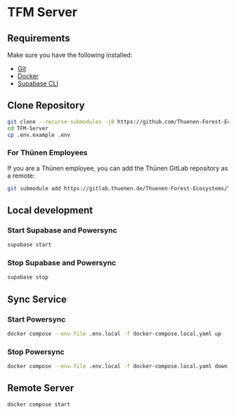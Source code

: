# TFM Server

## Requirements
Make sure you have the following installed:
- [Git](https://git-scm.com/downloads)
- [Docker](https://docs.docker.com/engine/install/)
- [Supabase CLI](https://supabase.com/docs/guides/local-development/cli/getting-started)

## Clone Repository

```bash
git clone --recurse-submodules -j8 https://github.com/Thuenen-Forest-Ecosystems/TFM-Server.git
cd TFM-Server
cp .env.example .env
```

### For Thünen Employees
If you are a Thünen employee, you can add the Thünen GitLab repository as a remote:
```bash
git submodule add https://gitlab.thuenen.de/Thuenen-Forest-Ecosystems/TFM-Server.git
```

## Local development

### Start Supabase and Powersync
```bash
supabase start
```

### Stop Supabase and Powersync
```bash
supabase stop
```

## Sync Service

### Start Powersync
```bash
docker compose --env-file .env.local -f docker-compose.local.yaml up 
```

### Stop Powersync
```bash
docker compose --env-file .env.local -f docker-compose.local.yaml down 
```

## Remote Server

```bash
docker compose start
```